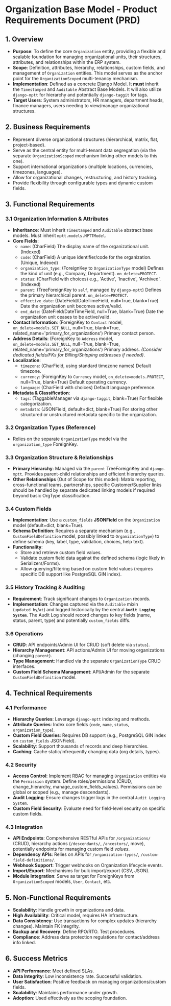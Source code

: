 # Organization Base Model - Product Requirements Document (PRD)

## 1. Overview
- **Purpose**: To define the core `Organization` entity, providing a flexible and scalable foundation for managing organizational units, their structures, attributes, and relationships within the ERP system.
- **Scope**: Definition, attributes, hierarchy, relationships, custom fields, and management of `Organization` entities. This model serves as the anchor point for the `OrganizationScoped` multi-tenancy mechanism.
- **Implementation**: Defined as a concrete Django Model. It **must** inherit the `Timestamped` and `Auditable` Abstract Base Models. It will also utilize `django-mptt` for hierarchy and potentially `django-taggit` for tags.
- **Target Users**: System administrators, HR managers, department heads, finance managers, users needing to view/manage organizational structures.

## 2. Business Requirements
- Represent diverse organizational structures (hierarchical, matrix, flat, project-based).
- Serve as the central entity for multi-tenant data segregation (via the separate `OrganizationScoped` mechanism linking other models to this one).
- Support international organizations (multiple locations, currencies, timezones, languages).
- Allow for organizational changes, restructuring, and history tracking.
- Provide flexibility through configurable types and dynamic custom fields.

## 3. Functional Requirements

### 3.1 Organization Information & Attributes
- **Inheritance**: Must inherit `Timestamped` and `Auditable` abstract base models. Must inherit `mptt.models.MPTTModel`.
- **Core Fields**:
    - `name`: (CharField) The display name of the organizational unit. (Indexed)
    - `code`: (CharField) A unique identifier/code for the organization. (Unique, Indexed)
    - `organization_type`: (ForeignKey to `OrganizationType` model) Defines the kind of unit (e.g., Company, Department). `on_delete=PROTECT`.
    - `status`: (CharField with choices) e.g., 'Active', 'Inactive', 'Archived'. (Indexed)
    - `parent`: (TreeForeignKey to `self`, managed by `django-mptt`) Defines the primary hierarchical parent. `on_delete=PROTECT`.
    - `effective_date`: (DateField/DateTimeField, null=True, blank=True) Date the organization unit becomes active/valid.
    - `end_date`: (DateField/DateTimeField, null=True, blank=True) Date the organization unit ceases to be active/valid.
- **Contact Information**: (ForeignKey to `Contact` model, `on_delete=models.SET_NULL`, null=True, blank=True, related_name='primary_for_organizations') Primary contact person.
- **Address Details**: (ForeignKey to `Address` model, `on_delete=models.SET_NULL`, null=True, blank=True, related_name='primary_for_organizations') Primary address. *(Consider dedicated fields/FKs for Billing/Shipping addresses if needed)*.
- **Localization**:
    - `timezone`: (CharField, using standard timezone names) Default timezone.
    - `currency`: (ForeignKey to `Currency` model, `on_delete=models.PROTECT`, null=True, blank=True) Default operating currency.
    - `language`: (CharField with choices) Default language preference.
- **Metadata & Classification**:
    - `tags`: (TaggableManager via `django-taggit`, blank=True) For flexible categorization.
    - `metadata`: (JSONField, default=dict, blank=True) For storing other structured or unstructured metadata specific to the organization.

### 3.2 Organization Types (Reference)
- Relies on the separate `OrganizationType` model via the `organization_type` ForeignKey.

### 3.3 Organization Structure & Relationships
- **Primary Hierarchy**: Managed via the `parent` TreeForeignKey and `django-mptt`. Provides parent-child relationships and efficient hierarchy queries.
- **Other Relationships** (Out of Scope for this model): Matrix reporting, cross-functional teams, partnerships, specific Customer/Supplier links should be handled by separate dedicated linking models if required beyond basic OrgType classification.

### 3.4 Custom Fields
- **Implementation**: Use a `custom_fields` **JSONField** on the `Organization` model (default=dict, blank=True).
- **Schema Definition**: Requires a separate mechanism (e.g., `CustomFieldDefinition` model, possibly linked to `OrganizationType`) to define schema (key, label, type, validation, choices, help text).
- **Functionality**:
    - Store and retrieve custom field values.
    - Validate custom field data against the defined schema (logic likely in Serializers/Forms).
    - Allow querying/filtering based on custom field values (requires specific DB support like PostgreSQL GIN index).

### 3.5 History Tracking & Auditing
- **Requirement**: Track significant changes to `Organization` records.
- **Implementation**: Changes captured via the `Auditable` mixin (`updated_by`/`at`) and logged historically by the central **`Audit Logging System`**. The Audit Log should record changes to key fields (name, status, parent, type) and potentially `custom_fields` diffs.

### 3.6 Operations
- **CRUD**: API endpoints/Admin UI for CRUD (soft delete via `status`).
- **Hierarchy Management**: API actions/Admin UI for moving organizations (changing `parent`).
- **Type Management**: Handled via the separate `OrganizationType` CRUD interfaces.
- **Custom Field Schema Management**: API/Admin for the separate `CustomFieldDefinition` model.

## 4. Technical Requirements

### 4.1 Performance
- **Hierarchy Queries**: Leverage `django-mptt` indexing and methods.
- **Attribute Queries**: Index core fields (`code`, `name`, `status`, `organization_type`).
- **Custom Field Queries**: Requires DB support (e.g., PostgreSQL GIN index on `custom_fields` JSONField).
- **Scalability**: Support thousands of records and deep hierarchies.
- **Caching**: Cache static/infrequently changing data (org details, types).

### 4.2 Security
- **Access Control**: Implement RBAC for managing `Organization` entities via the `Permission` system. Define roles/permissions (CRUD, change_hierarchy, manage_custom_fields_values). Permissions can be global or scoped (e.g., manage descendants).
- **Audit Logging**: Ensure changes trigger logs in the central `Audit Logging System`.
- **Custom Field Security**: Evaluate need for field-level security on specific custom fields.

### 4.3 Integration
- **API Endpoints**: Comprehensive RESTful APIs for `/organizations/` (CRUD), hierarchy actions (`/descendants/`, `/ancestors/`, move), potentially endpoints for managing custom field *values*.
- **Dependency APIs**: Relies on APIs for `/organization-types/`, `/custom-field-definitions/`.
- **Webhook Support**: Trigger webhooks on Organization lifecycle events.
- **Import/Export**: Mechanisms for bulk import/export (CSV, JSON).
- **Module Integration**: Serve as target for ForeignKeys from `OrganizationScoped` models, `User`, `Contact`, etc.

## 5. Non-Functional Requirements
- **Scalability**: Handle growth in organizations and data.
- **High Availability**: Critical model, requires HA infrastructure.
- **Data Consistency**: Use transactions for complex updates (hierarchy changes). Maintain FK integrity.
- **Backup and Recovery**: Define RPO/RTO. Test procedures.
- **Compliance**: Address data protection regulations for contact/address info linked.

## 6. Success Metrics
- **API Performance**: Meet defined SLAs.
- **Data Integrity**: Low inconsistency rate. Successful validation.
- **User Satisfaction**: Positive feedback on managing organizations/custom fields.
- **Scalability**: Maintains performance under growth.
- **Adoption**: Used effectively as the scoping foundation.
